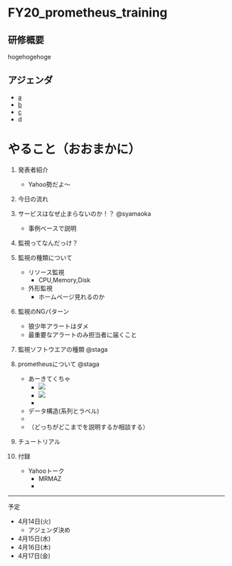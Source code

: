 # FY20_prometheus_training

## 研修概要
hogehogehoge

## アジェンダ
- [a](./README.md)
- [b](./fuga)
- [c](./hoge)
- d

# やること（おおまかに）

1. 発表者紹介
    - Yahoo勢だよ〜
3. 今日の流れ

4. サービスはなぜ止まらないのか！？ @syamaoka
    - 事例ベースで説明

5. 監視ってなんだっけ？

6. 監視の種類について 
    - リソース監視
        - CPU,Memory,Disk
    - 外形監視
        - ホームページ見れるのか

7. 監視のNGパターン
    - 狼少年アラートはダメ
    - 最重要なアラートのみ担当者に届くこと


8. 監視ソフトウエアの種類 @staga
9. prometheusについて @staga
    - あーきてくちゃ
        - ![](https://i.imgur.com/fHoKMYD.png)
        - ![](https://i.imgur.com/88yq7G0.png)
        - 
    - データ構造(系列とラベル)
    - 
    - （どっちがどこまでを説明するか相談する）

11. チュートリアル
12. 付録
    - Yahooトーク
        - MRMAZ
        - 
---

予定
- 4月14日(火)
    - アジェンダ決め
- 4月15日(水)
- 4月16日(木)
- 4月17日(金)
